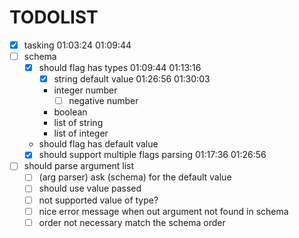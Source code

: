 # TODOLIST

- [x] tasking 01:03:24 01:09:44
- [ ] schema
  - [x] should flag has types 01:09:44 01:13:16
    - [x] string default value 01:26:56 01:30:03 
    - integer number
      - [ ] negative number
    - boolean
    - list of string
    - list of integer
  - should flag has default value
  - [x] should support multiple flags parsing 01:17:36 01:26:56
- [ ] should parse argument list
  - [ ] (arg parser) ask (schema) for the default value
  - [ ] should use value passed
  - [ ] not supported value of type?
  - [ ] nice error message when out argument not found in schema
  - [ ] order not necessary match the schema order
